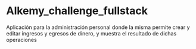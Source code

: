 # Alkemy_challenge_fullstack
Aplicación para la administración personal donde la misma permite crear y editar ingresos y egresos de dinero, y muestra el resultado de dichas operaciones
